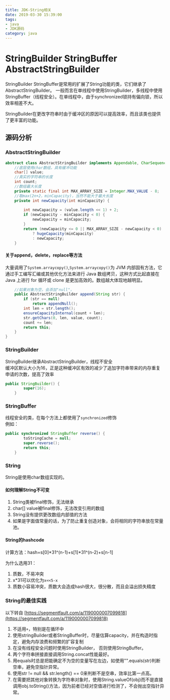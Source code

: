 ```yaml
---
title: JDK-String相关
date: 2019-03-30 15:39:00
tags: 
- java
- JDK源码
category: java
---
```


# StringBuilder StringBuffer AbstractStringBuilder

StringBuilder StringBuffer是常用的扩展了String功能的类，它们继承了AbstractStringBuilder。
一般而言在单线程中使用StringBuilder，多线程中使用StringBuffer（线程安全）。在单线程中，由于synchronized锁持有偏向锁，所以效率相差不大。   

StringBuilder在更改字符串时由于缓冲区的原因可以提高效率，而且该类也提供了更丰富的功能。
## 源码分析
<!--more-->
### AbstractStringBuilder
~~~java
abstract class AbstractStringBuilder implements Appendable, CharSequence {
    //底层使用char数组，具有缓冲功能
    char[] value;
    //真实的字符串的长度
    int count;
    //数组最大长度
    private static final int MAX_ARRAY_SIZE = Integer.MAX_VALUE - 8;
    //取max(2n+2，minCapacity)，当然不能大于最大长度
    private int newCapacity(int minCapacity) {
        
        int newCapacity = (value.length << 1) + 2;
        if (newCapacity - minCapacity < 0) {
            newCapacity = minCapacity;
        }
        return (newCapacity <= 0 || MAX_ARRAY_SIZE - newCapacity < 0)
            ? hugeCapacity(minCapacity)
            : newCapacity; 
    }
~~~

#### 关于append，delete，replace等方法 
大量调用了`System.arraycopy()`,`System.arraycopy()`为 JVM 内部固有方法，它通过手工编写汇编或其他优化方法来进行 Java 数组拷贝，这种方式比起直接在 Java 上进行 for 循环或 clone 是更加高效的。数组越大体现地越明显。
~~~java
    //如果对象为空，会添加"null"，
    public AbstractStringBuilder append(String str) {
        if (str == null)
            return appendNull();
        int len = str.length();
        ensureCapacityInternal(count + len);
        str.getChars(0, len, value, count);
        count += len;
        return this;
    }
}
~~~
### StringBuilder
StringBuilder继承AbstractStringBuilder，线程不安全   
缓冲区默认大小为16，正是这种缓冲区有效的减少了追加字符串带来的内存重复申请的次数，提高了效率
~~~java
public StringBuilder() {
        super(16);
    }
~~~

### StringBuffer
线程安全的类，在每个方法上都使用了`synchronized`修饰   
例如：
~~~java
public synchronized StringBuffer reverse() {
        toStringCache = null;
        super.reverse();
        return this;
    }
~~~

### String

String是使用char数组实现的。

#### 如何理解String不可变

1. String类被final修饰，无法继承
2. char[] value被final修饰，无法改变引用的数组
3. String没有提供更改数组内部值的方法
4. 如果是字面值常量的话，为了防止重复创造对象，会将相同的字符串放在常量池。

#### String的hashcode

计算方法：hash=s[0]*31^(n-1)+s[1]*31^(n-2)+s[n-1]

为什么选用31：
1. 质数，不易冲突
2. x*31可以优化为`x<<5-x`
3. 质数小容易冲突，质数大会造成hash很大，很分散，而且会溢出损失精度

### String的最佳实践

以下转自 [https://segmentfault.com/a/1190000007099818](https://segmentfault.com/a/1190000007099818)

1. 不适用`+`，特别是在循环中
2. 使用stringBuilder或者StringBuffer时，尽量估算capacity，并在构造时指定，避免内存浪费和频繁的扩容复制
3. 在没有线程安全问题时使用StringBuilder， 否则使用StringBuffer。
4. 两个字符串拼接直接调用String.concat性能最好。
5. 用equals时总是把能确定不为空的变量写在左边，如使用"".equals(str)判断空串，避免空指针异常。
6. 使用str != null && str.length() == 0来判断不是空串，效率比第一点高。
7. 在需要把其他对象转换为字符串对象时，使用String.valueOf(obj)而不是直接调用obj.toString()方法，因为前者已经对空值进行检测了，不会抛出空指针异常。
